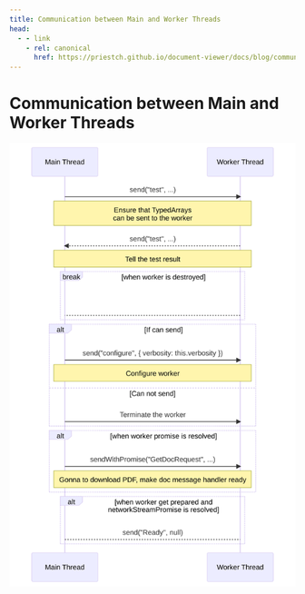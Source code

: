 ```yaml
---
title: Communication between Main and Worker Threads
head:
  - - link
    - rel: canonical
      href: https://priestch.github.io/document-viewer/docs/blog/communication-between-the-main-and-worker-thread.html
---
```


# Communication between Main and Worker Threads

![between main and worker thread](../assets/communication.svg)
